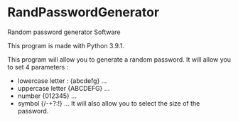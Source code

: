 # RandPasswordGenerator
Random password generator Software

This program is made with Python 3.9.1.

This program will allow you to generate a random password. 
It will allow you to set 4 parameters :
  - lowercase letter :
      {abcdefg} ...
  - uppercase letter
      {ABCDEFG} ...
  - number
      {012345} ...
  - symbol
      {/-+?:!} ...
It will also allow you to select the size of the password.
